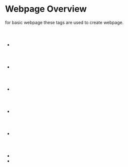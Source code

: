# Webpage Overview
 for basic webpage these tags are used to create webpage.

 * <header></header>
 * <nav></nav>
 * <section>
 *   <aside></aside>	
 *  <article></article> 
 *  </section>
 * <footer></footer>